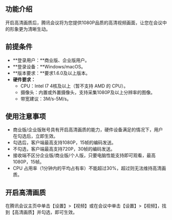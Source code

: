 ## 功能介绍
开启高清画质后，腾讯会议将为您提供1080P品质的高清视频画面，让您在会议中的形象更为清晰生动。

## 前提条件
- **登录用户：**商业版、企业版用户。
- **登录设备：**Windows/macOS。
- **版本要求：**要求1.6.0及以上版本。
- **硬件要求：**
	- CPU：Intel I7 4核及以上（暂不支持 AMD 的 CPU）。
	- 摄像头：内置或外置摄像头，支持采集1080P及以上分辨率的图像。
	- 带宽建议：3M/s-5M/s。

## 使用注意事项
- 商业版/企业版账号具有开启高清画质的能力，硬件设备满足的情况下，用户在勾选后，立即生效。
 - 勾选后，客户端最高支持1080P，15帧的编码发送。
 - 不勾选，客户端最高支持720P，30帧的编码发送。
- 接收端不区分企业版/商业版/个人版，只要电脑性能支持即可观看，最高1080P，15帧。
- CPU 占用率（1分钟内的平均占有率）不能超过30%，超过则无法维持高清画质。

## 开启高清画质
在腾讯会议主页中单击【设置】>【视频】或在会议中单击【设置】>【视频】，找到【高清画质】并勾选，即可生效。

